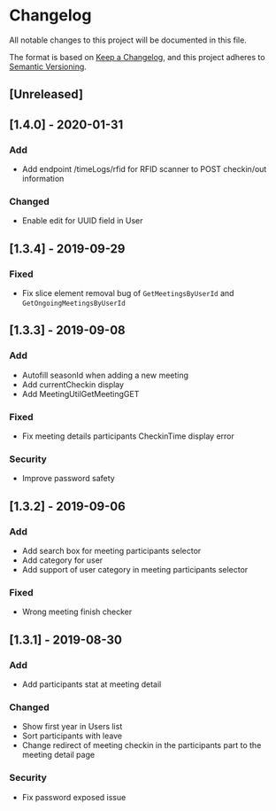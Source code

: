 # Changelog
All notable changes to this project will be documented in this file.

The format is based on [Keep a Changelog](https://keepachangelog.com/en/1.0.0/),
and this project adheres to [Semantic Versioning](https://semver.org/spec/v2.0.0.html).

## [Unreleased]

## [1.4.0] - 2020-01-31

### Add

- Add endpoint /timeLogs/rfid for RFID scanner to POST checkin/out information

### Changed

- Enable edit for UUID field in User

## [1.3.4] - 2019-09-29

### Fixed

- Fix slice element removal bug of `GetMeetingsByUserId` and `GetOngoingMeetingsByUserId`

## [1.3.3] - 2019-09-08

### Add

- Autofill seasonId when adding a new meeting
- Add currentCheckin display
- Add MeetingUtilGetMeetingGET

### Fixed

- Fix meeting details participants CheckinTime display error 

### Security

- Improve password safety

## [1.3.2] - 2019-09-06

### Add

- Add search box for meeting participants selector
- Add category for user
- Add support of user category in meeting participants selector

### Fixed

- Wrong meeting finish checker

## [1.3.1] - 2019-08-30

### Add

- Add participants stat at meeting detail

### Changed

- Show first year in Users list
- Sort participants with leave
- Change redirect of meeting checkin in the participants part to the meeting detail page

### Security

- Fix password exposed issue
